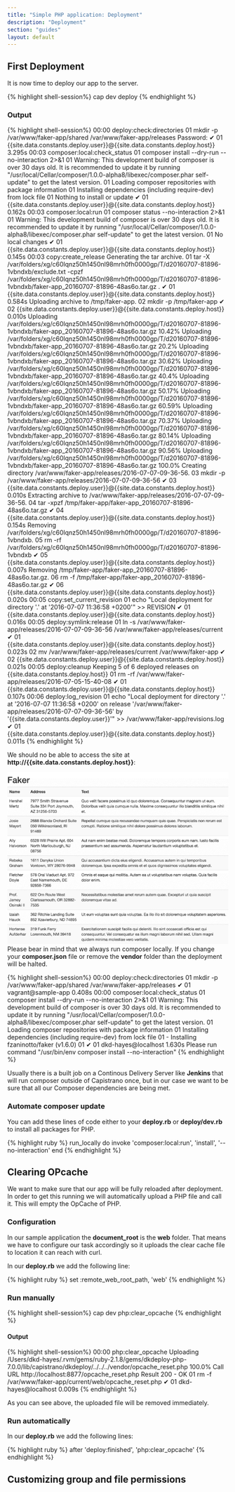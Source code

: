 ```yaml
---
title: "Simple PHP application: Deployment"
description: "Deployment"
section: "guides"
layout: default
---
```


## First Deployment

It is now time to deploy our app to the server.

{% highlight shell-session%}
cap dev deploy
{% endhighlight %}

### Output

{% highlight shell-session%}
00:00 deploy:check:directories
      01 mkdir -p /var/www/faker-app/shared /var/www/faker-app/releases
Password:
    ✔ 01 {{site.data.constants.deploy.user}}@{{site.data.constants.deploy.host}} 3.295s
00:03 composer:local:check_status
      01 composer install --dry-run --no-interaction 2>&1
      01 Warning: This development build of composer is over 30 days old. It is recommended to update it by running "/usr/local/Cellar/composer/1.0.0-alpha8/libexec/composer.phar self-update" to get the latest version.
      01 Loading composer repositories with package information
      01 Installing dependencies (including require-dev) from lock file
      01 Nothing to install or update
    ✔ 01 {{site.data.constants.deploy.user}}@{{site.data.constants.deploy.host}} 0.162s
00:03 composer:local:run
      01 composer status --no-interaction 2>&1
      01 Warning: This development build of composer is over 30 days old. It is recommended to update it by running "/usr/local/Cellar/composer/1.0.0-alpha8/libexec/composer.phar self-update" to get the latest version.
      01 No local changes
    ✔ 01 {{site.data.constants.deploy.user}}@{{site.data.constants.deploy.host}} 0.145s
00:03 copy:create_release
      Generating the tar archive.
      01 tar -X /var/folders/xg/c60lqnz50h1450nl98mrh0fh0000gp/T/d20160707-81896-1vbndxb/exclude.txt -cpzf /var/folders/xg/c60lqnz50h1450nl98mrh0fh0000gp/T/d20160707-81896-1vbndxb/faker-app_20160707-81896-48as6o.tar.gz .
    ✔ 01 {{site.data.constants.deploy.user}}@{{site.data.constants.deploy.host}} 0.584s
      Uploading archive to /tmp/faker-app.
      02 mkdir -p /tmp/faker-app
    ✔ 02 {{site.data.constants.deploy.user}}@{{site.data.constants.deploy.host}} 0.010s
      Uploading /var/folders/xg/c60lqnz50h1450nl98mrh0fh0000gp/T/d20160707-81896-1vbndxb/faker-app_20160707-81896-48as6o.tar.gz 10.42%
      Uploading /var/folders/xg/c60lqnz50h1450nl98mrh0fh0000gp/T/d20160707-81896-1vbndxb/faker-app_20160707-81896-48as6o.tar.gz 20.2%
      Uploading /var/folders/xg/c60lqnz50h1450nl98mrh0fh0000gp/T/d20160707-81896-1vbndxb/faker-app_20160707-81896-48as6o.tar.gz 30.62%
      Uploading /var/folders/xg/c60lqnz50h1450nl98mrh0fh0000gp/T/d20160707-81896-1vbndxb/faker-app_20160707-81896-48as6o.tar.gz 40.4%
      Uploading /var/folders/xg/c60lqnz50h1450nl98mrh0fh0000gp/T/d20160707-81896-1vbndxb/faker-app_20160707-81896-48as6o.tar.gz 50.17%
      Uploading /var/folders/xg/c60lqnz50h1450nl98mrh0fh0000gp/T/d20160707-81896-1vbndxb/faker-app_20160707-81896-48as6o.tar.gz 60.59%
      Uploading /var/folders/xg/c60lqnz50h1450nl98mrh0fh0000gp/T/d20160707-81896-1vbndxb/faker-app_20160707-81896-48as6o.tar.gz 70.37%
      Uploading /var/folders/xg/c60lqnz50h1450nl98mrh0fh0000gp/T/d20160707-81896-1vbndxb/faker-app_20160707-81896-48as6o.tar.gz 80.14%
      Uploading /var/folders/xg/c60lqnz50h1450nl98mrh0fh0000gp/T/d20160707-81896-1vbndxb/faker-app_20160707-81896-48as6o.tar.gz 90.56%
      Uploading /var/folders/xg/c60lqnz50h1450nl98mrh0fh0000gp/T/d20160707-81896-1vbndxb/faker-app_20160707-81896-48as6o.tar.gz 100.0%
      Creating directory /var/www/faker-app/releases/2016-07-07-09-36-56.
      03 mkdir -p /var/www/faker-app/releases/2016-07-07-09-36-56
    ✔ 03 {{site.data.constants.deploy.user}}@{{site.data.constants.deploy.host}} 0.010s
      Extracting archive to /var/www/faker-app/releases/2016-07-07-09-36-56.
      04 tar -xpzf /tmp/faker-app/faker-app_20160707-81896-48as6o.tar.gz
    ✔ 04 {{site.data.constants.deploy.user}}@{{site.data.constants.deploy.host}} 0.154s
      Removing /var/folders/xg/c60lqnz50h1450nl98mrh0fh0000gp/T/d20160707-81896-1vbndxb.
      05 rm -rf /var/folders/xg/c60lqnz50h1450nl98mrh0fh0000gp/T/d20160707-81896-1vbndxb
    ✔ 05 {{site.data.constants.deploy.user}}@{{site.data.constants.deploy.host}} 0.007s
      Removing /tmp/faker-app/faker-app_20160707-81896-48as6o.tar.gz.
      06 rm -f /tmp/faker-app/faker-app_20160707-81896-48as6o.tar.gz
    ✔ 06 {{site.data.constants.deploy.user}}@{{site.data.constants.deploy.host}} 0.020s
00:05 copy:set_current_revision
      01 echo "Local deployment for directory '.' at '2016-07-07 11:36:58 +0200'" >> REVISION
    ✔ 01 {{site.data.constants.deploy.user}}@{{site.data.constants.deploy.host}} 0.016s
00:05 deploy:symlink:release
      01 ln -s /var/www/faker-app/releases/2016-07-07-09-36-56 /var/www/faker-app/releases/current
    ✔ 01 {{site.data.constants.deploy.user}}@{{site.data.constants.deploy.host}} 0.023s
      02 mv /var/www/faker-app/releases/current /var/www/faker-app
    ✔ 02 {{site.data.constants.deploy.user}}@{{site.data.constants.deploy.host}} 0.021s
00:05 deploy:cleanup
      Keeping 5 of 6 deployed releases on {{site.data.constants.deploy.host}}
      01 rm -rf /var/www/faker-app/releases/2016-07-05-15-40-08
    ✔ 01 {{site.data.constants.deploy.user}}@{{site.data.constants.deploy.host}} 0.107s
00:06 deploy:log_revision
      01 echo "Local deployment for directory '.' at '2016-07-07 11:36:58 +0200' on release '/var/www/faker-app/releases/2016-07-07-09-36-56' by '{{site.data.constants.deploy.user}}'" >> /var/www/faker-app/revisions.log
    ✔ 01 {{site.data.constants.deploy.user}}@{{site.data.constants.deploy.host}} 0.011s
{% endhighlight %}

We should no be able to access the site at **http://{{site.data.constants.deploy.host}}**:

<img src="/assets/images/php_sample_app.png" class="thumbnail">

<div class="callout warning">
Please bear in mind that we always run composer locally. If you change  your <b>composer.json</b> file or remove the <b>vendor</b> folder than the deployment will be halted.
</div>

{% highlight shell-session%}
00:00 deploy:check:directories
      01 mkdir -p /var/www/faker-app/shared /var/www/faker-app/releases
    ✔ 01 vagrant@sample-app 0.408s
00:00 composer:local:check_status
      01 composer install --dry-run --no-interaction 2>&1
      01 Warning: This development build of composer is over 30 days old. It is recommended to update it by running "/usr/local/Cellar/composer/1.0.0-alpha8/libexec/composer.phar self-update" to get the latest version.
      01 Loading composer repositories with package information
      01 Installing dependencies (including require-dev) from lock file
      01   - Installing fzaninotto/faker (v1.6.0)
      01
    ✔ 01 dkd-hayes@localhost 1.630s
      Please run command "/usr/bin/env composer install --no-interaction"
{% endhighlight %}

Usually there is a built job on a Continous Delivery Server like **Jenkins** that will run composer outside of Capistrano once, but in our case we want to be sure that all our Composer dependencies are being met.

### Automate composer update

You can add these lines of code either to your **deploy.rb** or **deploy/dev.rb** to install all packages for PHP.

{% highlight ruby %}
run_locally do
  invoke 'composer:local:run', 'install', '--no-interaction'
end
{% endhighlight %}

## Clearing OPcache

We want to make sure that our app will be fully reloaded after deployment. In order to get this running we will automatically upload a PHP file and call it. This will empty the OpCache of PHP. 

### Configuration

In our sample application the  **document_root** is the **web** folder. That means we have to configure our task accordingly so it uploads the clear cache file to location it can reach with curl.

In our **deploy.rb** we add the following line:

{% highlight ruby %}
set :remote_web_root_path, 'web'
{% endhighlight %}

### Run manually

{% highlight shell-session%}
cap dev php:clear_opcache
{% endhighlight %}

#### Output

{% highlight shell-session%}
00:00 php:clear_opcache
      Uploading /Users/dkd-hayes/.rvm/gems/ruby-2.1.8/gems/dkdeploy-php-7.0.0/lib/capistrano/dkdeploy/../../../vendor/opcache_reset.php 100.0%
      Call URL http://localhost:8877/opcache_reset.php
      Result 200 - OK
      01 rm -f /var/www/faker-app/current/web/opcache_reset.php
    ✔ 01 dkd-hayes@localhost 0.009s
{% endhighlight %}

<div class="callout primary">As you can see above, the uploaded file will be removed immediately.</div>

### Run automatically

In our **deploy.rb** we add the following lines:

{% highlight ruby %}
after 'deploy:finished', 'php:clear_opcache'
{% endhighlight %}


## Customizing group and file permissions

## 
